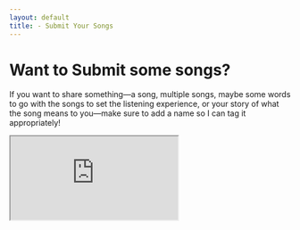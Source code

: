 ```yaml
---
layout: default
title: - Submit Your Songs
---
```


# Want to Submit some songs?

If you want to share something—a song, multiple songs, maybe some words to go with the songs to set the listening experience, or your story of what the song means to you—make sure to add a name so I can tag it appropriately!

<iframe id="formIFrame" src="https://docs.google.com/forms/d/e/1FAIpQLScejH3Z1cHjctzqOYUTjV6v9EzNaDFHKP2UCytZpUUFj6l61w/viewform?embedded=true">Loading…</iframe>
